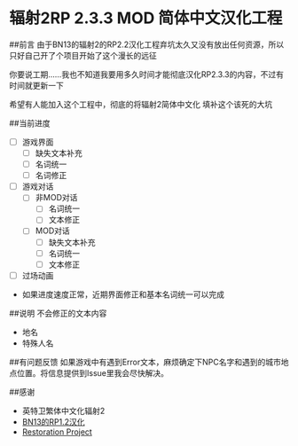 # 辐射2RP 2.3.3 MOD 简体中文汉化工程

##前言
由于BN13的辐射2的RP2.2汉化工程弃坑太久又没有放出任何资源，所以只好自己开了个项目开始了这个漫长的远征

你要说工期……我也不知道我要用多久时间才能彻底汉化RP2.3.3的内容，不过有时间就更新一下  

希望有人能加入这个工程中，彻底的将辐射2简体中文化 填补这个该死的大坑

##当前进度
- [ ] 游戏界面
	- [ ] 缺失文本补充
	- [ ] 名词统一
	- [ ] 名词修正
- [ ] 游戏对话
	- [ ] 非MOD对话
		- [ ] 名词统一
		- [ ] 文本修正
	- [ ] MOD对话
		- [ ] 缺失文本补充
		- [ ] 名词统一
		- [ ] 文本修正
- [ ] 过场动画

* 如果进度速度正常，近期界面修正和基本名词统一可以完成

##说明
不会修正的文本内容
* 地名
* 特殊人名

##有问题反馈
如果游戏中有遇到Error文本，麻烦确定下NPC名字和遇到的城市地点位置。将信息提供到Issue里我会尽快解决。

##感谢
* 英特卫繁体中文化辐射2
* [BN13的RP1.2汉化](http://www.bn13.com/forum.php?mod=viewthread&tid=98302)
* [Restoration Project](http://www.killap.net/)
